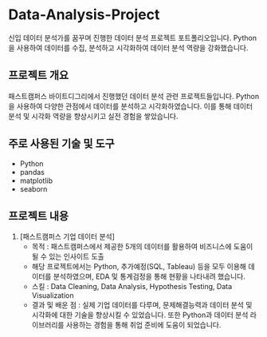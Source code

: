 # Data-Analysis-Project
신입 데이터 분석가를 꿈꾸며 진행한 데이터 분석 프로젝트 포트폴리오입니다. Python을 사용하여 데이터를 수집, 분석하고 시각화하여 데이터 분석 역량을 강화했습니다.


## 프로젝트 개요
패스트캠퍼스 바이트디그리에서 진행했던 데이터 분석 관련 프로젝트들입니다.
Python을 사용하여 다양한 관점에서 데이터를 분석하고 시각화하였습니다. 이를 통해 데이터 분석 및 시각화 역량을 향상시키고 실전 경험을 쌓았습니다.

## 주로 사용된 기술 및 도구
- Python
- pandas
- matplotlib
- seaborn

## 프로젝트 내용
1. [패스트캠퍼스 기업 데이터 분석]
   - 목적 : 패스트캠퍼스에서 제공한 5개의 데이터를 활용하여 비즈니스에 도움이 될 수 있는 인사이트 도출
   - 해당 프로젝트에서는 Python, 추가예정(SQL, Tableau) 등을 모두 이용해 데이터를 분석하였으며, EDA 및 통계검정을 통해 현황을 나타내려 했습니다.
   - 스킬 : Data Cleaning, Data Analysis, Hypothesis Testing, Data Visualization
   - 결과 및 배운 점
     : 실제 기업 데이터를 다루며, 문제해결능력과 데이터 분석 및 시각화에 대한 기술을 향상시킬 수 있었습니다. 또한 Python과 데이터 분석 라이브러리를 사용하는 경험을 통해 취업 준비에 도움이 되었습니다.
     
